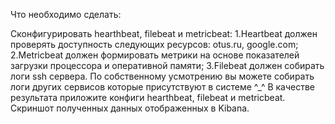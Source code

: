 
Что необходимо сделать:

Сконфигурировать hearthbeat, filebeat и metricbeat:
  1.Heartbeat должен проверять доступность следующих ресурсов: otus.ru, google.com;
  2.Metricbeat должен формировать метрики на основе показателей загрузки процессора и оперативной памяти;
  3.Filebeat должен собирать логи ssh сервера. 
По собственному усмотрению вы можете собирать логи других сервисов которые присутствуют в системе ^_^
В качестве результата приложите конфиги hearthbeat, filebeat и metricbeat. Скриншот полученных данных отображенных в Kibana.
